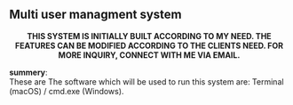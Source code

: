 <h2>Multi user managment system</h2>
<p align="center"><strong>THIS SYSTEM IS INITIALLY BUILT ACCORDING TO MY NEED. THE FEATURES CAN BE MODIFIED ACCORDING TO THE CLIENTS NEED. FOR MORE INQUIRY, CONNECT WITH ME VIA EMAIL.</strong></p>
<p><strong>summery</strong>:<br/>These are
The software which will be used to run this system are: Terminal (macOS) / cmd.exe (Windows).</p>

